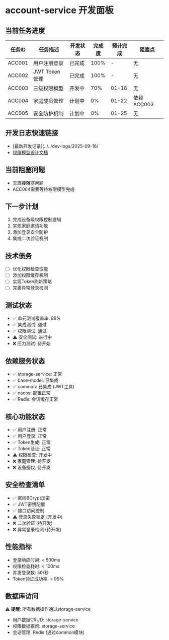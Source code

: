 # account-service 开发面板

## 当前任务进度
| 任务ID | 任务描述 | 开发状态 | 完成度 | 预计完成 | 阻塞点 |
|--------|----------|----------|--------|----------|--------|
| ACC001 | 用户注册登录 | 已完成 | 100% | - | 无 |
| ACC002 | JWT Token管理 | 已完成 | 100% | - | 无 |
| ACC003 | 三级权限模型 | 开发中 | 70% | 01-18 | 无 |
| ACC004 | 家庭成员管理 | 计划中 | 0% | 01-22 | 依赖ACC003 |
| ACC005 | 安全防护机制 | 计划中 | 0% | 01-25 | 无 |

## 开发日志快速链接
- [最新开发记录](../../dev-logs/2025-09-16/
- [权限模型设计文档](./docs/rbac-design.md)

## 当前阻塞问题
- 无直接阻塞问题
- ACC004需要等待权限模型完成

## 下一步计划
1. 完成设备级权限控制逻辑
2. 实现家庭邀请功能
3. 添加登录安全防护
4. 集成二次验证机制

## 技术债务
- [ ] 优化权限检查性能
- [ ] 添加权限缓存机制
- [ ] 实现Token刷新策略
- [ ] 完善异常登录检测

## 测试状态
- ✅ 单元测试覆盖率: 88%
- ✅ 集成测试: 通过
- ✅ 权限测试: 通过
- ⚠️ 安全测试: 进行中
- ❌ 压力测试: 待开始

## 依赖服务状态
- ✅ storage-service: 正常
- ✅ base-model: 已集成
- ✅ common: 已集成 (JWT工具)
- ✅ nacos: 配置正常
- ✅ Redis: 会话缓存正常

## 核心功能状态
- ✅ 用户注册: 正常
- ✅ 用户登录: 正常
- ✅ Token生成: 正常
- ✅ Token验证: 正常
- ⚠️ 权限检查: 开发中
- ❌ 家庭管理: 待开发
- ❌ 设备授权: 待开发

## 安全检查清单
- ✅ 密码BCrypt加密
- ✅ JWT密钥配置
- ✅ 接口访问控制
- ⚠️ 登录失败锁定 (开发中)
- ❌ 二次验证 (待开发)
- ❌ 异常登录检测 (待开发)

## 性能指标
- 登录响应时间: < 500ms
- 权限检查耗时: < 100ms
- 并发登录数: 50/秒
- Token验证成功率: > 99%

## 数据库访问
⚠️ **提醒**: 所有数据操作通过storage-service
- 用户数据CRUD: storage-service
- 权限数据查询: storage-service
- 会话管理: Redis (通过common模块)
